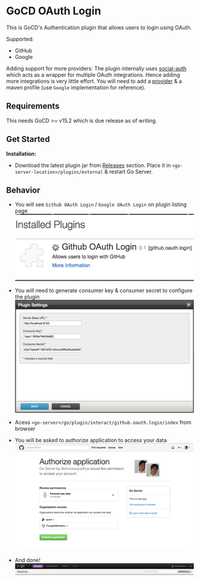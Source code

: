 # GoCD OAuth Login
This is GoCD's Authentication plugin that allows users to login using OAuth.

Supported:
* GitHub
* Google

Adding support for more providers:
The plugin internally uses [social-auth](https://github.com/3pillarlabs/socialauth) which acts as a wrapper for multiple OAuth integrations. Hence adding more integrations is very little effort. 
You will need to add a [provider](https://github.com/srinivasupadhya/gocd-oauth-login/blob/master/src/main/java/com/tw/go/plugin/provider/Provider.java) & a maven profile (use `Google` implementation for reference).

## Requirements
This needs GoCD >= v15.2 which is due release as of writing.

## Get Started
**Installation:**
- Download the latest plugin jar from [Releases](https://github.com/srinivasupadhya/gocd-oauth-login/releases) section. Place it in `<go-server-location>/plugins/external` & restart Go Server.

## Behavior

- You will see `Github OAuth Login` / `Google OAuth Login` on plugin listing page
![Plugins listing page][1]

- You will need to generate consumer key & consumer secret to configure the plugin
![Configure plugin pop-up][2]

- Acess `<go-server>/go/plugin/interact/github.oauth.login/index` from browser

- You will be asked to authorize application to access your data
![GitHub authorize page][3]

- And done!
![Pipeline Dashboard][4]

[1]: images/list-plugin.png  "List Plugin"
[2]: images/configure-plugin.png  "Configure Plugin"
[3]: images/github-login.png  "Authorize GitHub Login"
[4]: images/successful-login.png  "On Successful Login"